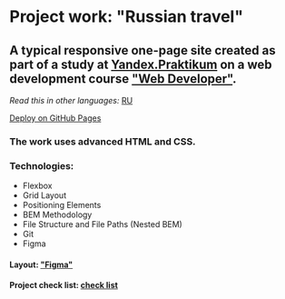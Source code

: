 # Project work: "Russian travel" 

## A typical responsive one-page site created as part of a study at [Yandex.Praktikum](https://praktikum.yandex.com/) on a web development course ["Web Developer"](https://practicum.yandex.com/web/). 

*Read this in other languages:* [RU](https://github.com/MelnikovAleksei/russian-travel/blob/master/README.md) 

[Deploy on GitHub Pages](https://melnikovaleksei.github.io/russian-travel/index) 

### The work uses advanced HTML and CSS. 

### Technologies: 
* Flexbox 
* Grid Layout 
* Positioning Elements 
* BEM Methodology 
* File Structure and File Paths (Nested BEM) 
* Git 
* Figma 

#### Layout: ["Figma"](https://drive.google.com/file/d/1PA3d-rIn5ncNtcODT_42haGpmgquCk7t/view?usp=sharing) 

#### Project check list: [check list](https://code.s3.yandex.net/web-developer/checklists/new-program/checklist-3/index.html) 

